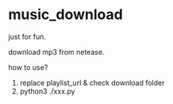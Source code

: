 # music_download

just for fun. 

download mp3 from netease.

how to use?

1. replace playlist_url & check download folder
2. python3 ./xxx.py

